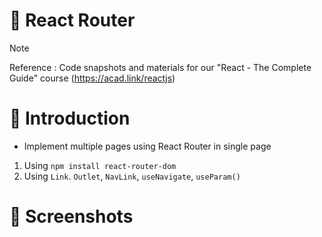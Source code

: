 # 💯 React Router

> [!NOTE]
> Reference : Code snapshots and materials for our "React - The Complete Guide" course (https://acad.link/reactjs)

# 📖 Introduction

- Implement multiple pages using React Router in single page

1. Using `npm install react-router-dom`
2. Using `Link`. `Outlet`, `NavLink`, `useNavigate`, `useParam()`

# 👀 Screenshots

<!--![image](https://github.com/kdh4646/class-based-components/assets/71913953/59ffe86c-e5ab-4135-9626-741a48bf9b3c) -->

